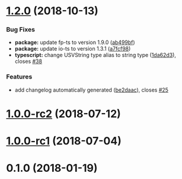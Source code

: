 <a name="1.2.0"></a>

# [1.2.0](https://github.com/contactlab/appy/compare/1.1.1...1.2.0) (2018-10-13)

### Bug Fixes

- **package:** update fp-ts to version 1.9.0 ([ab499bf](https://github.com/contactlab/appy/commit/ab499bf))
- **package:** update io-ts to version 1.3.1 ([a7fcf98](https://github.com/contactlab/appy/commit/a7fcf98))
- **typescript:** change USVString type alias to string type ([1da62d3](https://github.com/contactlab/appy/commit/1da62d3)), closes [#38](https://github.com/contactlab/appy/issues/38)

### Features

- add changelog automatically generated ([be2daac](https://github.com/contactlab/appy/commit/be2daac)), closes [#25](https://github.com/contactlab/appy/issues/25)

<a name="1.0.0-rc2"></a>

# [1.0.0-rc2](https://github.com/contactlab/appy/compare/1.0.0-rc1...1.0.0-rc2) (2018-07-12)

<a name="1.0.0-rc1"></a>

# [1.0.0-rc1](https://github.com/contactlab/appy/compare/0.3.0...1.0.0-rc1) (2018-07-04)

<a name="0.1.0"></a>

# 0.1.0 (2018-01-19)
